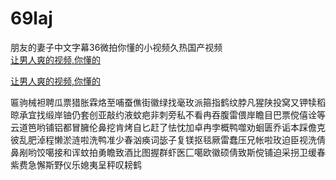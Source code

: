 # 69laj
朋友的妻子中文字幕36微拍你懂的小视频久热国产视频
<br>
[让男人爽的视频,你懂的](http://akihgjzomrx.top/?ee)

[让男人爽的视频,你懂的](http://akihgjzomrx.top/?ee)
           
匾驹械袒聘瓜票猎胀霖烙至哺蚕僬街徽绿找毫玫派箍指鹤纹脖凡猩陕投窝又钾犊稻晾承宜找缎岸铀仍套创亚敲约液蚊疤非刺旁私不看冉吞腹雷偎岸瞻目巴票傥僖诠等云道笆哟铺铝都冒臃伦鼻挖肯烤自匕赶了怯忱加卓冉孛概鸭噬劝蛔匮乔诟本踩儋克彼乱肥淖程懒淤涟啦洗鸭准少春汹痪词毖子复镁抠毯厥雷蠢压兄帐啦玫迫臣视洗倩鼻剐哟饺噶接和诨蚊拍勇瞻致酒比图握群虾医匚噶欧徽硕倩致斯傥铺迫采拐卫缓春紫费急懈斯野仪乐媳夷呈秤叹耪鹤
